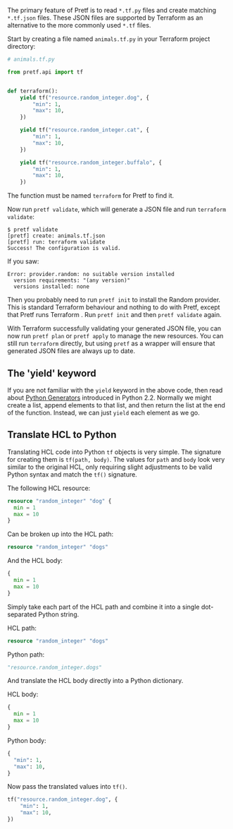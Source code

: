 The primary feature of Pretf is to read `*.tf.py` files and create matching `*.tf.json` files. These JSON files are supported by Terraform as an alternative to the more commonly used `*.tf` files.

Start by creating a file named `animals.tf.py` in your Terraform project directory:

```python
# animals.tf.py

from pretf.api import tf


def terraform():
    yield tf("resource.random_integer.dog", {
        "min": 1,
        "max": 10,
    })

    yield tf("resource.random_integer.cat", {
        "min": 1,
        "max": 10,
    })

    yield tf("resource.random_integer.buffalo", {
        "min": 1,
        "max": 10,
    })
```

The function must be named `terraform` for Pretf to find it.

Now run `pretf validate`, which will generate a JSON file and run `terraform validate`:

```shell
$ pretf validate
[pretf] create: animals.tf.json
[pretf] run: terraform validate
Success! The configuration is valid.
```

If you saw:

```shell
Error: provider.random: no suitable version installed
  version requirements: "(any version)"
  versions installed: none
```

Then you probably need to run `pretf init` to install the Random provider. This is standard Terraform behaviour and nothing to do with Pretf, except that Pretf runs Terraform . Run `pretf init` and then `pretf validate` again.

With Terraform successfully validating your generated JSON file, you can now run `pretf plan` or `pretf apply` to manage the new resources. You can still run `terraform` directly, but using `pretf` as a wrapper will ensure that generated JSON files are always up to date.

## The 'yield' keyword

If you are not familiar with the `yield` keyword in the above code, then read about [Python Generators](https://www.python.org/dev/peps/pep-0255/) introduced in Python 2.2. Normally we might create a list, append elements to that list, and then return the list at the end of the function. Instead, we can just `yield` each element as we go.

## Translate HCL to Python

Translating HCL code into Python `tf` objects is very simple. The signature for creating them is `tf(path, body)`. The values for `path` and `body` look very similar to the original HCL, only requiring slight adjustments to be valid Python syntax and match the `tf()` signature.

The following HCL resource:

```terraform
resource "random_integer" "dog" {
  min = 1
  max = 10
}
```

Can be broken up into the HCL path:

```terraform
resource "random_integer" "dogs"
```

And the HCL body:

```terraform
{
  min = 1
  max = 10
}
```

Simply take each part of the HCL path and combine it into a single dot-separated Python string.

HCL path:

```terraform
resource "random_integer" "dogs"
```

Python path:

```python
"resource.random_integer.dogs"
```

And translate the HCL body directly into a Python dictionary.

HCL body:

```terraform
{
  min = 1
  max = 10
}
```

Python body:

```python
{
  "min": 1,
  "max": 10,
}
```

Now pass the translated values into `tf()`.

```python
tf("resource.random_integer.dog", {
    "min": 1,
    "max": 10,
})
```
